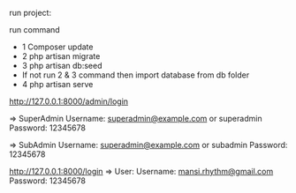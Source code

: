 run project:

run command 

- 1 Composer update
- 2 php artisan migrate
- 3 php artisan db:seed
- If not run 2 & 3 command then import database from db folder
- 4 php artisan serve

http://127.0.0.1:8000/admin/login

=> SuperAdmin
Username: superadmin@example.com or superadmin
Password: 12345678


=> SubAdmin
Username: superadmin@example.com or subadmin
Password: 12345678

http://127.0.0.1:8000/login
=> User:
Username: mansi.rhythm@gmail.com
Password: 12345678